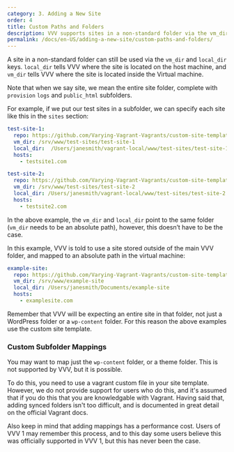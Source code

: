 ```yaml
---
category: 3. Adding a New Site
order: 4
title: Custom Paths and Folders
description: VVV supports sites in a non-standard folder via the vm_dir and local_dir keys in the sites section of vvv-custom.yml.
permalink: /docs/en-US/adding-a-new-site/custom-paths-and-folders/
---
```


A site in a non-standard folder can still be used via the `vm_dir` and `local_dir` keys. `local_dir` tells VVV where the site is located on the host machine, and `vm_dir` tells VVV where the site is located inside the Virtual machine.

Note that when we say site, we mean the entire site folder, complete with `provision` `logs` and `public_html` subfolders.

For example, if we put our test sites in a subfolder, we can specify each site like this in the `sites` section:

```yaml
test-site-1:
  repo: https://github.com/Varying-Vagrant-Vagrants/custom-site-template.git
  vm_dir: /srv/www/test-sites/test-site-1
  local_dir:  /Users/janesmith/vagrant-local/www/test-sites/test-site-1
  hosts:
    - testsite1.com

test-site-2:
  repo: https://github.com/Varying-Vagrant-Vagrants/custom-site-template.git
  vm_dir: /srv/www/test-sites/test-site-2
  local_dir: /Users/janesmith/vagrant-local/www/test-sites/test-site-2
  hosts:
    - testsite2.com
```

In the above example, the `vm_dir` and `local_dir` point to the same folder (`vm_dir` needs to be an absolute path), however, this doesn’t have to be the case.

In this example, VVV is told to use a site stored outside of the main VVV folder, and mapped to an absolute path in the virtual machine:

```yaml
example-site:
  repo: https://github.com/Varying-Vagrant-Vagrants/custom-site-template.git
  vm_dir: /srv/www/example-site
  local_dir: /Users/janesmith/Documents/example-site
  hosts:
    - examplesite.com
```

Remember that VVV will be expecting an entire site in that folder, not just a WordPress folder or a `wp-content` folder. For this reason the above examples use the custom site template.

### Custom Subfolder Mappings

You may want to map just the `wp-content` folder, or a theme folder. This is not supported by VVV, but it is possible.

To do this, you need to use a vagrant custom file in your site template. However, we do not provide support for users who do this, and it's assumed that if you do this that you are knowledgable with Vagrant. Having said that, adding synced folders isn't too difficult, and is documented in great detail on the official Vagrant docs.

Also keep in mind that adding mappings has a performance cost. Users of VVV 1 may remember this process, and to this day some users believe this was officially supported in VVV 1, but this has never been the case.
